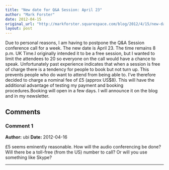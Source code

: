 ```yaml
---
title: "New date for Q&A Session: April 23"
author: "Mark Forster"
date: 2012-04-15
original_url: "http://markforster.squarespace.com/blog/2012/4/15/new-date-for-qa-session-april-23.html"
layout: post
---
```


Due to personal reasons, I am having to postpone the Q&A Session conference call for a week. The new date is April 23. The time remains 8 p.m. UK Time.I originally intended it to be a free session, but I wanted to limit the attendees to 20 so everyone on the call would have a chance to speak. Unfortunately past experience indicates that when a session is free of charge there is a tendency for people to book but not turn up. This prevents people who do want to attend from being able to. I’ve therefore decided to charge a nominal fee of £5 (approx US$8). This will have the additional advantage of testing my payment and booking procedures.Booking will open in a few days. I will announce it on the blog and in my newsletter.

## Comments

### Comment 1
**Author:** ubi
**Date:** 2012-04-16

£5 seems eminently reasonable. How will the audio conferencing be done? Will there be a toll-free (from the US) number to call? Or will you use something like Skype?

---

